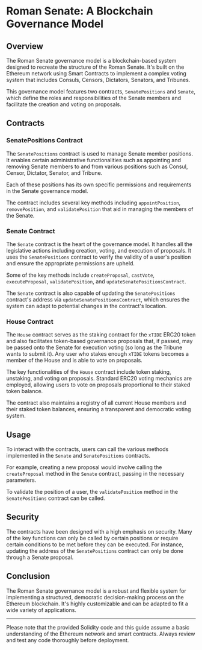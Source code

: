 # Roman Senate: A Blockchain Governance Model

## Overview

The Roman Senate governance model is a blockchain-based system designed to recreate the structure of the Roman Senate. It's built on the Ethereum network using Smart Contracts to implement a complex voting system that includes Consuls, Censors, Dictators, Senators, and Tribunes.

This governance model features two contracts, `SenatePositions` and `Senate`, which define the roles and responsibilities of the Senate members and facilitate the creation and voting on proposals.

## Contracts

### SenatePositions Contract

The `SenatePositions` contract is used to manage Senate member positions. It enables certain administrative functionalities such as appointing and removing Senate members to and from various positions such as Consul, Censor, Dictator, Senator, and Tribune.

Each of these positions has its own specific permissions and requirements in the Senate governance model.

The contract includes several key methods including `appointPosition`, `removePosition`, and `validatePosition` that aid in managing the members of the Senate.

### Senate Contract

The `Senate` contract is the heart of the governance model. It handles all the legislative actions including creation, voting, and execution of proposals. It uses the `SenatePositions` contract to verify the validity of a user's position and ensure the appropriate permissions are upheld.

Some of the key methods include `createProposal`, `castVote`, `executeProposal`, `validatePosition`, and `updateSenatePositionsContract`.

The `Senate` contract is also capable of updating the `SenatePositions` contract's address via `updateSenatePositionsContract`, which ensures the system can adapt to potential changes in the contract's location.

### House Contract

The `House` contract serves as the staking contract for the `xTIDE` ERC20 token and also facilitates token-based governance proposals that, if passed, may be passed onto the Senate for execution voting (so long as the Tribune wants to submit it). Any user who stakes enough `xTIDE` tokens becomes a member of the House and is able to vote on proposals.

The key functionalities of the `House` contract include token staking, unstaking, and voting on proposals. Standard ERC20 voting mechanics are employed, allowing users to vote on proposals proportional to their staked token balance.

The contract also maintains a registry of all current House members and their staked token balances, ensuring a transparent and democratic voting system.


## Usage

To interact with the contracts, users can call the various methods implemented in the `Senate` and `SenatePositions` contracts.

For example, creating a new proposal would involve calling the `createProposal` method in the `Senate` contract, passing in the necessary parameters.

To validate the position of a user, the `validatePosition` method in the `SenatePositions` contract can be called.

## Security

The contracts have been designed with a high emphasis on security. Many of the key functions can only be called by certain positions or require certain conditions to be met before they can be executed. For instance, updating the address of the `SenatePositions` contract can only be done through a Senate proposal.

## Conclusion

The Roman Senate governance model is a robust and flexible system for implementing a structured, democratic decision-making process on the Ethereum blockchain. It's highly customizable and can be adapted to fit a wide variety of applications.

---

Please note that the provided Solidity code and this guide assume a basic understanding of the Ethereum network and smart contracts. Always review and test any code thoroughly before deployment.

